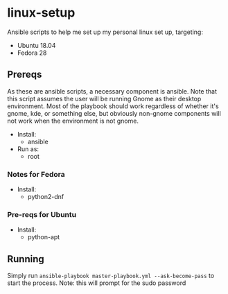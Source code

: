 # linux-setup

Ansible scripts to help me set up my personal linux set up, targeting:

* Ubuntu 18.04
* Fedora 28

## Prereqs
As these are ansible scripts, a necessary component is ansible. Note that this script assumes the user
will be running Gnome as their desktop environment. Most of the playbook should work regardless of whether it's gnome, kde, or something else, but obviously non-gnome components will not work when the environment is not gnome.

* Install:
    * ansible
* Run as:
    * root

### Notes for Fedora

* Install:
    * python2-dnf

### Pre-reqs for Ubuntu

* Install:
    * python-apt

## Running

Simply run `ansible-playbook master-playbook.yml --ask-become-pass` to start the process. Note: this will prompt for the sudo password